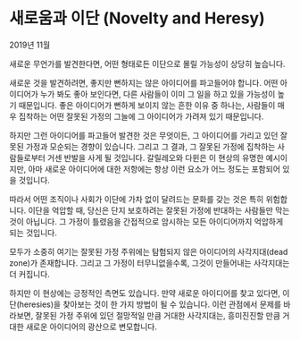 # 새로움과 이단 (Novelty and Heresy)

2019년 11월

새로운 무언가를 발견한다면, 어떤 형태로든 이단으로 몰릴 가능성이 상당히 높습니다.

새로운 것을 발견하려면, 좋지만 뻔하지는 않은 아이디어를 파고들어야 합니다. 어떤 아이디어가 누가 봐도 좋아 보인다면, 다른 사람들이 이미 그 일을 하고 있을 가능성이 높기 때문입니다. 좋은 아이디어가 뻔하게 보이지 않는 흔한 이유 중 하나는, 사람들이 매우 집착하는 어떤 잘못된 가정의 그늘에 그 아이디어가 가려져 있기 때문입니다.

하지만 그런 아이디어를 파고들어 발견한 것은 무엇이든, 그 아이디어를 가리고 있던 잘못된 가정과 모순되는 경향이 있습니다. 그리고 그 결과, 그 잘못된 가정에 집착하는 사람들로부터 거센 반발을 사게 될 것입니다. 갈릴레오와 다윈은 이 현상의 유명한 예시이지만, 아마 새로운 아이디어에 대한 저항에는 항상 이런 요소가 어느 정도는 포함되어 있을 것입니다.

따라서 어떤 조직이나 사회가 이단에 가차 없이 달려드는 문화를 갖는 것은 특히 위험합니다. 이단을 억압할 때, 당신은 단지 보호하려는 잘못된 가정에 반대하는 사람들만 막는 것이 아닙니다. 그 가정이 틀렸음을 간접적으로 암시하는 모든 아이디어까지 억압하게 되는 것입니다.

모두가 소중히 여기는 잘못된 가정 주위에는 탐험되지 않은 아이디어의 사각지대(dead zone)가 존재합니다. 그리고 그 가정이 터무니없을수록, 그것이 만들어내는 사각지대는 더 커집니다.

하지만 이 현상에는 긍정적인 측면도 있습니다. 만약 새로운 아이디어를 찾고 있다면, 이단(heresies)을 찾아보는 것이 한 가지 방법이 될 수 있습니다. 이런 관점에서 문제를 바라보면, 잘못된 가정 주위에 있던 절망적일 만큼 거대한 사각지대는, 흥미진진할 만큼 거대한 새로운 아이디어의 광산으로 변모합니다.